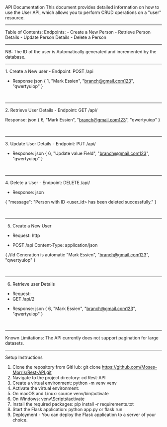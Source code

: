 API Documentation
This document provides detailed information on how to use the User API, which allows you to perform CRUD operations on a "user" resource.
<br>
<hr>
Table of Contents:
Endpoints:
- Create a New Person
- Retrieve Person Details
- Update Person Details
- Delete a Person
<br>
<hr>

NB: The ID of the user is Automatically generated and incremented by the database.
<br>
<hr>
1. Create a New user
- Endpoint: POST /api


+ Response 
json
{
    1,
    "Mark Essien",
    "branch@gmail.com123",
    "qwertyuiop"
}

<br>
<hr>
2. Retrieve User Details
- Endpoint: GET /api/<user_id>

Response:
json
{
    6,
    "Mark Essien",
    "branch@gmail.com123",
    "qwertyuiop"
}

<br>
<hr>
3.  Update User Details
- Endpoint: PUT /api/<user_id>

+ Response:
json
{
    6,
    "Update value Field",
    "branch@gmail.com123",
    "qwertyuiop"
}

<br>
<hr>
4. Delete a User
- Endpoint: DELETE /api/<user_id>

+ Response:
json

{
  "message": "Person with ID <user_id> has been deleted successfully."
}

<br>
<hr>

5. Create a New User

- Request:
    http
+ POST /api
    Content-Type: application/json

{
    //Id Generation is automatic
    "Mark Essien",
    "branch@gmail.com123",
    "qwertyuiop"
}

<br>
<hr>

6. Retrieve user Details

- Request:
- GET /api/2

+ Response:
json
{
    6,
    "Mark Essien",
    "branch@gmail.com123",
    "qwertyuiop"
}




<br>
<hr>
Known Limitations:
The API currently does not support pagination for large datasets.

<br>
<hr>
Setup Instructions

1. Clone the repository from GitHub: git clone https://github.com/Moses-Morris/Rest-API.git
2. Navigate to the project directory: cd Rest-API
3. Create a virtual environment: python -m venv venv
4. Activate the virtual environment:
5. On macOS and Linux: source venv/bin/activate
6. On Windows: venv\Scripts\activate
7. Install the required packages: pip install -r requirements.txt
8. Start the Flask application: python app.py or flask run
9. Deployment  - You can deploy the Flask application to a server of your choice.